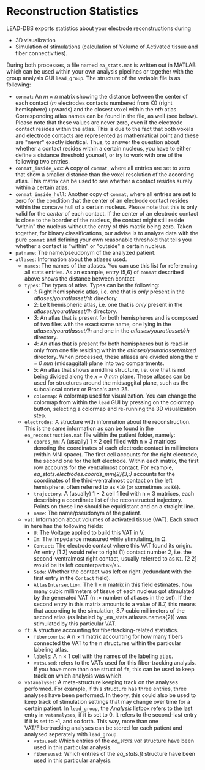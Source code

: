 # Reconstruction Statistics

LEAD-DBS exports statistics about your electrode reconstructions during

* 3D visualization
* Simulation of stimulations (calculation of Volume of Activated tissue and fiber connectivities).

During both processes, a file named `ea_stats.mat` is written out in MATLAB which can be used within your own analysis pipelines or together with the group analysis GUI `lead_group`. The structure of the variable file is as following:

* `conmat`: An _m_ × _n_ matrix showing the distance between the center of each contact (_m_ electrodes contacts numbered from K0 (right hemisphere) upwards) and the closest voxel within the _nth_ atlas. Corresponding atlas names can be found in the file, as well (see below). Please note that these values are never zero, even if the electrode contact resides within the atlas. This is due to the fact that both voxels and electrode contacts are represented as mathematical point and these are "never" exactly identical. Thus, to answer the question about whether a contact resides within a certain nucleus, you have to either define a distance threshold yourself, or try to work with one of the following two entries.
* `conmat_inside_vox`: A copy of `conmat`, where all entries are set to zero that show a smaller distance than the voxel resolution of the according atlas. This matrix can be used to see whether a contact resides surely within a certain atlas.
* `conmat_inside_hull`: Another copy of `conmat`, where all entries are set to zero for the condition that the center of an electrode contact resides within the concave hull of a certain nucleus. Please note that this is only valid for the _center_ of each contact. If the center of an electrode contact is close to the boarder of the nucleus, the contact might still reside "within" the nucleus without the entry of this matrix being zero. Taken together, for binary classifications, our advise is to analyze data with the pure `conmat` and defining your own reasonable threshold that tells you whether a contact is "within" or "outside" a certain nucleus.
* `patname`: The name/pseudonym of the analyzed patient.
* `atlases`: Information about the atlases used.
  * `names`: The names of the atlases. You can use this list for referencing all stats entries. As an example, entry (5,6) of `conmat` described above shows the distance between contact
  * `types`: The types of atlas. Types can be the following:
    * _1_: Right hemispheric atlas, i.e. one that is _only_ present in the _atlases/youratlasset/rh_ directory.
    * _2_: Left hemispheric atlas, i.e. one that is _only_ present in the _atlases/youratlasset/lh_ directory.
    * _3_: An atlas that is present for both hemispheres and is composed of two files with the exact same name, one lying in the _atlases/youratlasset/lh_ and one in the _atlases/youratlasset/rh_ directory.
    * _4_: An atlas that is present for both hemispheres but is read-in only from one file residing within the _atlases/youratlasset/mixed_ directory. When processed, these atlases are divided along the _x = 0 mm_ (midsaggital) plane into two compartments.
    * _5_: An atlas that shows a midline structure, i.e. one that is not being divided along the _x = 0 mm_ plane. These atlases can be used for structures around the midsaggital plane, such as the subcallosal cortex or Broca's area 25.
    * `colormap`: A colormap used for visualization. You can change the colormap from within the `lead` GUI by pressing on the colormap button, selecting a colormap and re-running the 3D visualization step.
  * `electrodes`: A structure with information about the reconstruction. This is the same information as can be found in the `ea_reconstruction.mat` file within the patient folder, namely:
    * `coords_mm`: A (usually) 1 × 2 cell filled with n × 3 matrices denoting the coordinates of each electrode contact in millimeters (within MNI space). The first cell accounts for the right electrode, the second one for the left electrode. Within each matrix, the first row accounts for the ventralmost contact. For example, _ea\_stats.electrodes.coords\_mm{2}(3,:)_ accounts for the coordinates of the third-ventralmost contact on the left hemisphere, often referred to as `K10` (or sometimes as `K6`).
    * `trajectory`: A (usually) 1 × 2 cell filled with n × 3 matrices, each describing a coordinate list of the reconstructed trajectory. Points on these line should be equidistant and on a straight line.
    * `name`: The name/pseudonym of the patient.
  * `vat`: Information about volumes of activated tissue (VAT). Each struct in here has the following fields:
    * `U`: The Voltage applied to build this VAT in V.
    * `Im`: The Impedance measured while stimulating, in Ω.
    * `Contact`: The electrode contact where this VAT found its origin. An entry \[1 2] would refer to right (1) contact number 2, i.e. the second-ventralmost right contact, usually referred to as `K1`. \[2 2] would be its left counterpart `K9`/`K5`.
    * `Side`: Whether the contact was left or right (redundant with the first entry in the `Contact` field).
    * `AtlasIntersection`: The 1 × n matrix in this field estimates, how many cubic millimeters of tissue of each nucleus got stimulated by the generated VAT (n := number of atlases in the set). If the second entry in this matrix amounts to a value of 8.7, this means that according to the simulation, 8.7 cubic millimeters of the second atlas (as labeled by \_ea\_stats.atlases.names{2}) was stimulated by this particular VAT.
  * `ft`: A structure accounting for fibertracking-related statistics.
    * `fibercounts`: A n × 1 matrix accounting for how many fibers connected the VAT to the n structures within the particular labeling atlas.
    * `labels`: A n × 1 cell with the names of the labeling atlas.
    * `vatsused`: refers to the VATs used for this fiber-tracking analysis. If you have more than one struct of `ft`, this can be used to keep track on which analysis was which.
  * `vatanalyses`: A meta-structure keeping track on the analyses performed. For example, if this structure has three entries, three analyses have been performed. In theory, this could also be used to keep track of stimulation settings that may change over time for a certain patient. In `lead_group`, the _Analysis_ listbox refers to the last entry in `vatanalyses`, if it is set to 0. It refers to the second-last entry if it is set to -1, and so forth. This way, more than one VAT/Fibertracking analyses can be stored for each patient and analysed seperately with `lead_group`.
    * `vatsused`: Which entries of the _ea\_stats.vat_ structure have been used in this particular analysis.
    * `fibersused`: Which entries of the _ea\_stats.ft_ structure have been used in this particular analysis.
